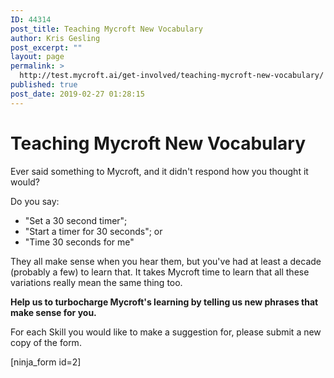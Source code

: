 ```yaml
---
ID: 44314
post_title: Teaching Mycroft New Vocabulary
author: Kris Gesling
post_excerpt: ""
layout: page
permalink: >
  http://test.mycroft.ai/get-involved/teaching-mycroft-new-vocabulary/
published: true
post_date: 2019-02-27 01:28:15
---
```

<h1>Teaching Mycroft New Vocabulary</h1>
Ever said something to Mycroft, and it didn't respond how you thought it would?

Do you say:
<ul>
 	<li>"Set a 30 second timer";</li>
 	<li>"Start a timer for 30 seconds"; or</li>
 	<li>"Time 30 seconds for me"</li>
</ul>
They all make sense when you hear them, but you've had at least a decade (probably a few) to learn that. It takes Mycroft time to learn that all these variations really mean the same thing too.

<strong>Help us to turbocharge Mycroft's learning by telling us new phrases that make sense for you.</strong>

For each Skill you would like to make a suggestion for, please submit a new copy of the form.

[ninja_form id=2]